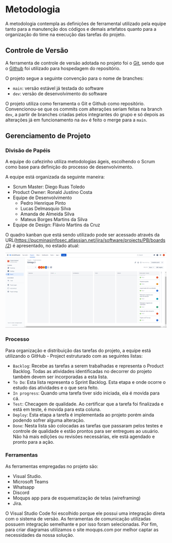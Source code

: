 # Metodologia

A metodologia contempla as definições de ferramental utilizado pela equipe tanto para a manutenção dos códigos e demais artefatos quanto para a organização do time na execução das tarefas do projeto.

## Controle de Versão

A ferramenta de controle de versão adotada no projeto foi o
[Git](https://git-scm.com/), sendo que o [Github](https://github.com)
foi utilizado para hospedagem do repositório.

O projeto segue a seguinte convenção para o nome de branches:

- `main`: versão estável já testada do software
- `dev`: versão de desenvolvimento do software

O projeto utiliza como ferramenta o Git e Github como repositório. Convencionou-se que os commits com alterações seriam feitas na branch `dev`, a partir de branches criadas pelos integrantes do grupo e só depois as alterações já em funcionamento na `dev` é feito o merge para a `main`. 

## Gerenciamento de Projeto

### Divisão de Papéis

A  equipe do cafezinho utiliza metodologias ágeis,  escolhendo o Scrum como base para definição do processo de desenvolvimento.


A equipe está organizada da seguinte maneira: 
* Scrum Master: Diego Ruas Toledo
* Product Owner: Ronald Justino Costa 
* Equipe de Desenvolvimento
  * Pedro Henrique Pinto 
  * Lucas Delmasquio Silva
  * Amanda de Almeida Silva
  * Mateus Borges Martins da Silva
* Equipe de Design: Flávio Martins da Cruz

O quadro kanban  que está sendo utilizado pode ser acessado através da URL(https://pucminasinfosec.atlassian.net/jira/software/projects/PB/boards/2) é apresentado, no estado atual:

![Diagrama de uso](./img/jira.png "Diagrama do sistema")



### Processo

Para organização e distribuição das tarefas do projeto, a equipe está utilizando o GitHub - Project estruturado com as seguintes listas:  

* `Backlog`: Recebe as tarefas a serem trabalhadas e representa o Product Backlog. Todas as atividades identificadas no decorrer do projeto também devem ser incorporadas a esta lista.
* `To Do`: Esta lista representa o Sprint Backlog. Esta etapa e onde ocorre o estudo das atividades e o que sera feito.
* `In progress`: Quando uma tarefa tiver sido iniciada, ela é movida para cá. 
* `Test`: Checagem de qualidade. Ao certificar que a tarefa foi finalizada e está em teste, é movida para esta coluna.
* `Deploy`: Esta etapa a tarefa é implementada ao projeto porém ainda podendo sofrer alguma alteração.
* `Done`: Nesta lista são colocadas as tarefas que passaram pelos testes e controle de qualidade e estão prontos para ser entregues ao usuário. Não há mais edições ou revisões necessárias, ele está agendado e pronto para a ação. 

### Ferramentas

As ferramentas empregadas no projeto são:

- Visual Studio.
- Microsoft Teams
- Whatsapp
- Discord
- Moqups app para de esquematização de telas (wireframing)
- Jira.


O Visual Studio Code foi escolhido porque ele possui uma integração direta com o sistema de versão. As ferramentas de comunicação utilizadas possuem integração semelhante e por isso foram selecionadas. Por fim, para criar diagramas utilizamos o site moqups.com por melhor captar as necessidades da nossa solução.
